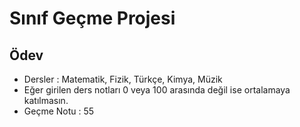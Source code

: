 # Sınıf Geçme Projesi

## Ödev
- Dersler : Matematik, Fizik, Türkçe, Kimya, Müzik
- Eğer girilen ders notları 0 veya 100 arasında değil ise ortalamaya katılmasın.
- Geçme Notu : 55
